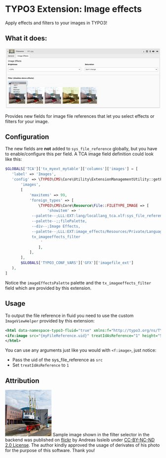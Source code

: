 # TYPO3 Extension: Image effects
 
Apply effects and filters to your images in TYPO3!

## What it does:

![Sample Image](docs/img/backend_screenshot.png)

Provides new fields for image file references that let you select effects or filters for your image.

## Configuration

The new fields are **not** added to `sys_file_reference` globally, but you have to enable/configure this per field.
A TCA image field definition could look like this:

````php
$GLOBALS['TCA']['tx_myext_mytable']['columns']['images'] = [
   'label' => 'Images',
   'config' => \TYPO3\CMS\Core\Utility\ExtensionManagementUtility::getFileFieldTCAConfig(
       'images',
       [
           'maxitems' => 99,
           'foreign_types' => [
               \TYPO3\CMS\Core\Resource\File::FILETYPE_IMAGE => [
                   'showitem' => '
            --palette--;LLL:EXT:lang/locallang_tca.xlf:sys_file_reference.imageoverlayPalette;imageoverlayPalette,
            --palette--;;filePalette,
            --div--;Image Effects,
            --palette--;LLL:EXT:image_effects/Resources/Private/Language/locallang_db.xlf:sys_file_reference.imageEffectsPalette;imageEffectsPalette,
            tx_imageeffects_filter
                '
               ],
           ],
       ],
       $GLOBALS['TYPO3_CONF_VARS']['GFX']['imagefile_ext']
   ),
]
````

Notice the `imageEffectsPalette` palette and the `tx_imageeffects_filter` field which are provided by this extension.

## Usage

To output the file reference in fluid you need to use the custom `ImageViewHelper` provided by this extension:

````xml
<html data-namespace-typo3-fluid="true" xmlns:f="http://typo3.org/ns/TYPO3/Fluid/ViewHelpers" xmlns:ifx="http://typo3.org/ns/Smichaelsen/ImageEffects/ViewHelpers">
<ifx:image src="{myFileReference.uid}" treatIdAsReference="1" height="540" />
</html>
````

You can use any arguments just like you would with `<f:image>`, just notice:

* Pass the uid of the sys_file_reference as `src`
* Set `treatIdAsReference` to `1`

## Attribution

![Sample Image](Resources/Public/Images/sample_nofilter.jpg)
Sample image shown in the filter selector in the backend was published on [flickr](https://www.flickr.com/photos/a-issleib/9348841209/) by Andreas Issleib under
[CC-BY-NC-ND 2.0 License](https://creativecommons.org/licenses/by-nc-nd/2.0/). The author kindly approved the usage of derivates
of his photo for the purpose of this software. Thank you!
